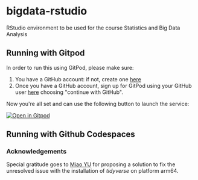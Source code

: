 # bigdata-rstudio
RStudio environment to be used for the course Statistics and Big Data Analysis



## Running with Gitpod

In order to run this using GitPod, please make sure:

1. You have a GitHub account: if not, create one [here](https://github.com/signup)
2. Once you have a GitHub account, sign up for GitPod using your GitHub user [here](https://gitpod.io/login/) choosing "continue with GitHub".

Now you're all set and can use the following button to launch the service:


[![Open in Gitpod](https://gitpod.io/button/open-in-gitpod.svg)](https://gitpod.io/#https://github.com/lescai-teaching/bigdata-rstudio)


## Running with Github Codespaces

### Acknowledgements 

Special gratitude goes to [Miao YU](https://github.com/yufree) for proposing a solution to fix the unresolved issue with the installation of *tidyverse* on platform arm64.